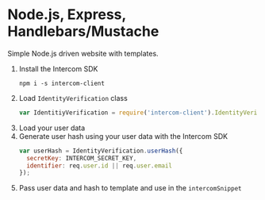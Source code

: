 # Node.js, Express, Handlebars/Mustache

Simple Node.js driven website with templates.

1. Install the Intercom SDK
    ```
    npm i -s intercom-client
    ```
1. Load `IdentityVerification` class
    ```js
    var IdentitiyVerification = require('intercom-client').IdentityVerification;
    ```
1. Load your user data
1. Generate user hash using your user data with the Intercom SDK
    ```js
    var userHash = IdentityVerification.userHash({
      secretKey: INTERCOM_SECRET_KEY,
      identifier: req.user.id || req.user.email
    });
    ```
1. Pass user data and hash to template and use in the `intercomSnippet`
